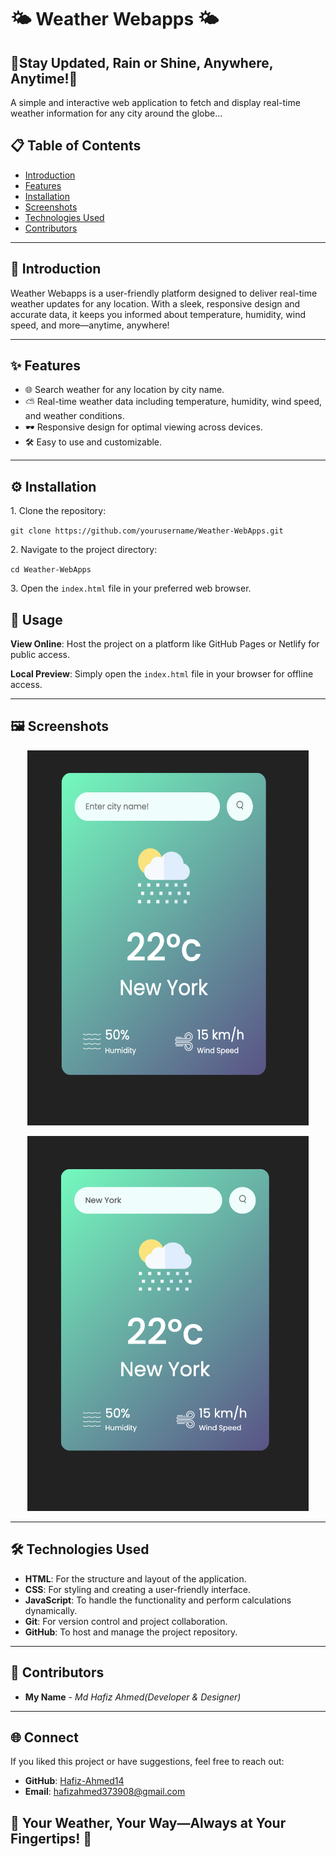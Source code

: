 
<h1>🌤️ Weather Webapps 🌤️</h1>
        <h2><strong>🌟Stay Updated, Rain or Shine, Anywhere, Anytime!🌟</strong></h2>
        <p>A simple and interactive web application to fetch and display real-time weather information for any city around the globe...</p>

## 📋 Table of Contents

- [Introduction](#introduction)
- [Features](#features)
- [Installation](#installation)
- [Screenshots](#screenshots)
- [Technologies Used](#technologies-used)
- [Contributors](#contributors)

---

## 🌠 Introduction

Weather Webapps is a user-friendly platform designed to deliver real-time weather updates for any location. With a sleek, responsive design and accurate data, it keeps you informed about temperature, humidity, wind speed, and more—anytime, anywhere!

---

## ✨ Features  
- 🌐 Search weather for any location by city name.  
- ⛅ Real-time weather data including temperature, humidity, wind speed, and weather conditions.  
- 🕶️ Responsive design for optimal viewing across devices.  
- 🛠️ Easy to use and customizable.  


---

<h2 >⚙️ Installation</h2>
        <p>1. Clone the repository:</p>
        <code>git clone https://github.com/yourusername/Weather-WebApps.git</code>
        <p>2. Navigate to the project directory:</p>
        <code>cd Weather-WebApps</code>
        <p>3. Open the <code>index.html</code> file in your preferred web browser.</p>

  <h2 id="usage">🚀 Usage</h2>
        <p><strong>View Online</strong>: Host the project on a platform like GitHub Pages or Netlify for public access.</p>
        <p><strong>Local Preview</strong>: Simply open the <code>index.html</code> file in your browser for offline access.</p>

---

 ## 🖼️ Screenshots


<p align="center">
  <img alt="cover1" height="600" width="450" src="https://github.com/Hafiz-Ahmed14/PROJECTS/blob/main/SIMPLE%20PROJECTS(WEB-BASED)/WEATHER-WEBAPPS%E2%9B%88%EF%B8%8F/Output%20Image/output1.png">
</p>

<p align="center">
  <img alt="cover1" height="600" width="450" src="https://github.com/Hafiz-Ahmed14/PROJECTS/blob/main/SIMPLE%20PROJECTS(WEB-BASED)/WEATHER-WEBAPPS%E2%9B%88%EF%B8%8F/Output%20Image/Output2.png">
</p>


---
## 🛠️ Technologies Used  

- **HTML**: For the structure and layout of the application.  
- **CSS**: For styling and creating a user-friendly interface.  
- **JavaScript**: To handle the functionality and perform calculations dynamically.  
- **Git**: For version control and project collaboration.  
- **GitHub**: To host and manage the project repository.
---

## 👥 Contributors

- **My Name** - *Md Hafiz Ahmed(Developer & Designer)*

---


## 🌐 Connect

If you liked this project or have suggestions, feel free to reach out:

- **GitHub**: [Hafiz-Ahmed14](https://github.com/Hafiz-Ahmed14)
- **Email**: [hafizahmed373908@gmail.com](mailto:hafizahmed373908@gmail.com)




## 🌟 Your Weather, Your Way—Always at Your Fingertips! 🚀
